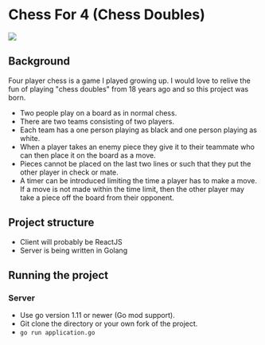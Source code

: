 # Chess For 4 (Chess Doubles)
<img src="https://goreportcard.com/badge/github.com/team142/chessfor4" />

## Background

Four player chess is a game I played growing up. I would love to relive the fun of playing "chess doubles" from 18 years ago and so this project was born.

- Two people play on a board as in normal chess.
- There are two teams consisting of two players.
- Each team has a one person playing as black and one person playing as white.
- When a player takes an enemy piece they give it to their teammate who can then place it on the board as a move.
- Pieces cannot be placed on the last two lines or such that they put the other player in check or mate.
- A timer can be introduced limiting the time a player has to make a move. If a move is not made within the time limit, then the other player may take a piece off the board from their opponent.



## Project structure

- Client will probably be ReactJS
- Server is being written in Golang

## Running the project

### Server
- Use go version 1.11 or newer (Go mod support).
- Git clone the directory or your own fork of the project.
- `go run application.go`


